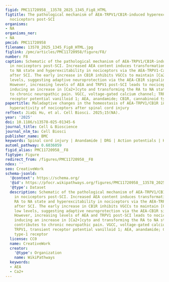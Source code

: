 ```yaml
---
figid: PMC11720958__13578_2025_1345_Fig8_HTML
figtitle: The pathological mechanism of AEA-TRPV1/CB1R-induced hyperexcitability in
  nociceptors post-SCI
organisms:
- NA
organisms_ner:
- NA
pmcid: PMC11720958
filename: 13578_2025_1345_Fig8_HTML.jpg
figlink: /pmc/articles/PMC11720958/figure/F8/
number: F8
caption: Schematic of the pathological mechanism of AEA-TRPV1/CB1R-induced hyperexcitability
  in nociceptors post-SCI. Increased AEA content induces transformation from the RA
  to NA state and hyperexcitability in nociceptors via the AEA-TRPV1-Ca2+ pathway
  after SCI. The early increase in CB1R inhibits VGCCs to maintain [Ca2+]cyto at low
  levels, suggesting adaptive neuroprotection via the AEA-CB1R signaling pathway.
  However, increasing levels of AEA and TRPV1 post-SCI leads to nociceptor maladaptation,
  inducing an increase in [Ca2+]cyto and transforming the RA to NA state, which contributes
  to chronic neuropathic pain. VGCC, voltage-gated calcium channel; TRPV1, transient
  receptor potential vanilloid 1; AEA, anandamide; CB1R, cannabinoid type-1 receptor
papertitle: Maladaptive changes in the homeostasis of AEA-TRPV1/CB1R induces pain-related
  hyperactivity of nociceptors after spinal cord injury
reftext: JiaQi Hu, et al. Cell Biosci. 2025;15(NA).
year: '2025'
doi: 10.1186/s13578-025-01345-6
journal_title: Cell & Bioscience
journal_nlm_ta: Cell Biosci
publisher_name: BMC
keywords: Spinal cord injury | Anandamide | DRG | Action potentials | Hyperexcitability
automl_pathway: 0.6036059
figid_alias: PMC11720958__F8
figtype: Figure
redirect_from: /figures/PMC11720958__F8
ndex: ''
seo: CreativeWork
schema-jsonld:
  '@context': https://schema.org/
  '@id': https://pfocr.wikipathways.org/figures/PMC11720958__13578_2025_1345_Fig8_HTML.html
  '@type': Dataset
  description: Schematic of the pathological mechanism of AEA-TRPV1/CB1R-induced hyperexcitability
    in nociceptors post-SCI. Increased AEA content induces transformation from the
    RA to NA state and hyperexcitability in nociceptors via the AEA-TRPV1-Ca2+ pathway
    after SCI. The early increase in CB1R inhibits VGCCs to maintain [Ca2+]cyto at
    low levels, suggesting adaptive neuroprotection via the AEA-CB1R signaling pathway.
    However, increasing levels of AEA and TRPV1 post-SCI leads to nociceptor maladaptation,
    inducing an increase in [Ca2+]cyto and transforming the RA to NA state, which
    contributes to chronic neuropathic pain. VGCC, voltage-gated calcium channel;
    TRPV1, transient receptor potential vanilloid 1; AEA, anandamide; CB1R, cannabinoid
    type-1 receptor
  license: CC0
  name: CreativeWork
  creator:
    '@type': Organization
    name: WikiPathways
  keywords:
  - AEA
  - Ca2+
---
```

